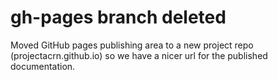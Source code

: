 # gh-pages branch deleted
Moved GitHub pages publishing area to a new project repo
(projectacrn.github.io) so we have a nicer url for the published
documentation.
